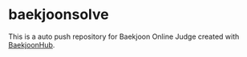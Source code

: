 # baekjoonsolve
This is a auto push repository for Baekjoon Online Judge created with [BaekjoonHub](https://github.com/BaekjoonHub/BaekjoonHub).
